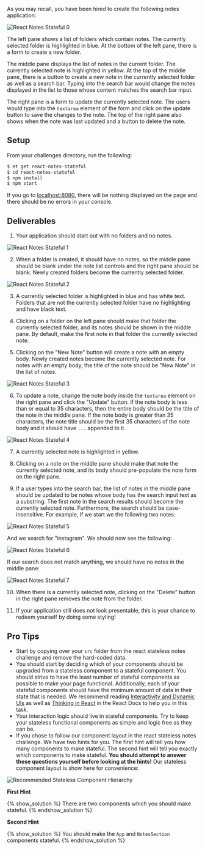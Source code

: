 As you may recall, you have been hired to create the following notes application:

![React Notes Stateful 0][react-notes-stateful-0]

The left pane shows a list of folders which contain notes.
The currently selected folder is highlighted in blue.
At the bottom of the left pane, there is a form to create a new folder.

The middle pane displays the list of notes in the current folder.
The currently selected note is highlighted in yellow.
At the top of the middle pane, there is a button to create a new note in the currently selected folder as well as a search bar.
Typing into the search bar would change the notes displayed in the list to those whose content matches the search bar input.

The right pane is a form to update the currently selected note.
The users would type into the `textarea` element of the form and click on the update button to save the changes to the note.
The top of the right pane also shows when the note was last updated and a button to delete the note.

## Setup
From your challenges directory, run the following:

```sh
$ et get react-notes-stateful
$ cd react-notes-stateful
$ npm install
$ npm start
```

If you go to [localhost:8080][localhost-8080], there will be nothing displayed on the page and there should be no errors in your console.

## Deliverables
1. Your application should start out with no folders and no notes.

  ![React Notes Stateful 1][react-notes-stateful-1]

2. When a folder is created, it should have no notes, so the middle pane should be blank under the note list controls and the right pane should be blank. Newly created folders become the currently selected folder.

  ![React Notes Stateful 2][react-notes-stateful-2]

3. A currently selected folder is highlighted in blue and has white text. Folders that are not the currently selected folder have no highlighting and have black text.

4. Clicking on a folder on the left pane should make that folder the currently selected folder, and its notes should be shown in the middle pane. By default, make the first note in that folder the currently selected note.

5. Clicking on the "New Note" button will create a note with an empty body. Newly created notes become the currently selected note. For notes with an empty body, the title of the note should be "New Note" in the list of notes.

  ![React Notes Stateful 3][react-notes-stateful-3]

6. To update a note, change the note body inside the `textarea` element on the right pane and click the "Update" button. If the note body is less than or equal to 35 characters, then the entire body should be the title of the note in the middle pane. If the note body is greater than 35 characters, the note title should be the first 35 characters of the note body and it should have `...` appended to it.

  ![React Notes Stateful 4][react-notes-stateful-4]

7. A currently selected note is highlighted in yellow.

8. Clicking on a note on the middle pane should make that note the currently selected note, and its body should pre-populate the note form on the right pane.

9. If a user types into the search bar, the list of notes in the middle pane should be updated to be notes whose body has the search input text as a substring. The first note in the search results should become the currently selected note. Furthermore, the search should be case-insensitive. For example, if we start we the following two notes:

  ![React Notes Stateful 5][react-notes-stateful-5]

  And we search for "instagram". We should now see the following:

  ![React Notes Stateful 6][react-notes-stateful-6]

  If our search does not match anything, we should have no notes in the middle pane:

  ![React Notes Stateful 7][react-notes-stateful-7]

10. When there is a currently selected note, clicking on the "Delete" button in the right pane removes the note from the folder.

11. If your application still does not look presentable, this is your chance to redeem yourself by doing some styling!

## Pro Tips
* Start by copying over your `src` folder from the react stateless notes challenge and remove the hard-coded data.
* You should start by deciding which of your components should be upgraded from a stateless component to a stateful component. You should strive to have the least number of stateful components as possible to make your page functional. Additionally, each of your stateful components should have the minimum amount of data in their state that is needed. We recommend reading [Interactivity and Dynamic UIs][react-docs-interactivity-and-dynamic-uis] as well as [Thinking in React][react-docs-thinking-in-react] in the React Docs to help you in this task.
* Your interaction logic should live in stateful components. Try to keep your stateless functional components as simple and logic free as they can be.
* If you chose to follow our component layout in the react stateless notes challenge. We have two hints for you. The first hint will tell you how many components to make stateful. The second hint will tell you exactly which components to make stateful. **You should attempt to answer these questions yourself before looking at the hints!** Our stateless component layout is show here for convenience:

![Recommended Stateless Component Hierarchy][react_notes_component_hierarchy]

**First Hint**

{% show_solution %}
There are two components which you should make stateful.
{% endshow_solution %}

**Second Hint**

{% show_solution %}
You should make the `App` and `NotesSection` components stateful.
{% endshow_solution %}


[localhost-8080]: http://localhost:8080
[react_notes_component_hierarchy]: https://s3.amazonaws.com/horizon-production/images/react_notes_component_hierarchy.png
[react-docs-interactivity-and-dynamic-uis]: https://facebook.github.io/react/docs/interactivity-and-dynamic-uis.html
[react-docs-thinking-in-react]: https://facebook.github.io/react/docs/thinking-in-react.html
[react-notes-stateful-0]: https://s3.amazonaws.com/horizon-production/images/react-notes-stateful-notes-0.png
[react-notes-stateful-1]: https://s3.amazonaws.com/horizon-production/images/react-notes-stateful-notes-1.png
[react-notes-stateful-2]: https://s3.amazonaws.com/horizon-production/images/react-notes-stateful-notes-2.png
[react-notes-stateful-3]: https://s3.amazonaws.com/horizon-production/images/react-notes-stateful-notes-3.png
[react-notes-stateful-4]: https://s3.amazonaws.com/horizon-production/images/react-notes-stateful-notes-4.png
[react-notes-stateful-5]: https://s3.amazonaws.com/horizon-production/images/react-notes-stateful-notes-5.png
[react-notes-stateful-6]: https://s3.amazonaws.com/horizon-production/images/react-notes-stateful-notes-6.png
[react-notes-stateful-7]: https://s3.amazonaws.com/horizon-production/images/react-notes-stateful-notes-7.png
